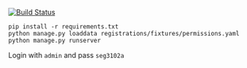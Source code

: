 [![Build Status](https://travis-ci.org/pm-sys/pmsys.svg?branch=master)](https://travis-ci.org/pm-sys/pmsys)

```
pip install -r requirements.txt
python manage.py loaddata registrations/fixtures/permissions.yaml
python manage.py runserver
```
Login with `admin` and pass `seg3102a`
